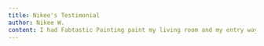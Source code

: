 ```yaml
---
title: Nikee's Testimonial
author: Nikee W.
content: I had Fabtastic Painting paint my living room and my entry way. Price was fair, quality work, and I love the new colors in my home!
---
```

